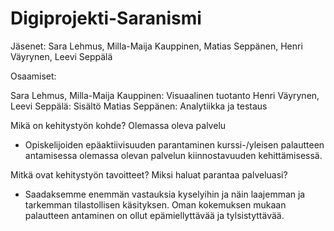 # Digiprojekti-Saranismi
Jäsenet:
Sara Lehmus, Milla-Maija Kauppinen, Matias Seppänen, Henri Väyrynen, Leevi Seppälä

Osaamiset:

Sara Lehmus, Milla-Maija Kauppinen: Visuaalinen tuotanto
Henri Väyrynen, Leevi Seppälä: Sisältö
Matias Seppänen: Analytiikka ja testaus


Mikä on kehitystyön kohde? Olemassa oleva palvelu

-	Opiskelijoiden epäaktiivisuuden parantaminen kurssi-/yleisen palautteen antamisessa olemassa olevan palvelun kiinnostavuuden kehittämisessä. 

Mitkä ovat kehitystyön tavoitteet? Miksi haluat parantaa palveluasi?

-	Saadaksemme enemmän vastauksia kyselyihin ja näin laajemman ja tarkemman tilastollisen käsityksen. Oman kokemuksen mukaan palautteen antaminen on ollut epämiellyttävää ja tylsistyttävää. 
